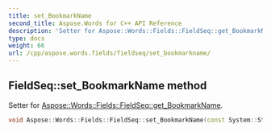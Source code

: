 ```yaml
---
title: set_BookmarkName
second_title: Aspose.Words for C++ API Reference
description: 'Setter for Aspose::Words::Fields::FieldSeq::get_BookmarkName.'
type: docs
weight: 66
url: /cpp/aspose.words.fields/fieldseq/set_bookmarkname/
---
```

## FieldSeq::set_BookmarkName method


Setter for [Aspose::Words::Fields::FieldSeq::get_BookmarkName](../get_bookmarkname/).

```cpp
void Aspose::Words::Fields::FieldSeq::set_BookmarkName(const System::String &value)
```

